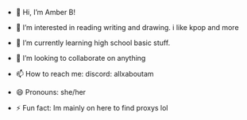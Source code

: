 - 👋 Hi, I’m Amber B!
- 👀 I’m interested in reading writing and drawing. i like kpop and more

- 🌱 I’m currently learning high school basic stuff.
- 💞️ I’m looking to collaborate on anything
- 📫 How to reach me: discord: allxaboutam
- 😄 Pronouns: she/her
- ⚡ Fun fact: Im mainly on here to find proxys lol
